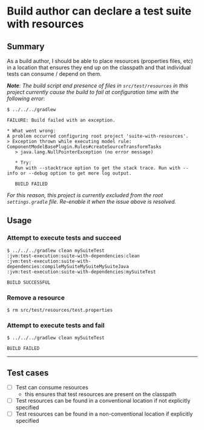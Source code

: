 # Build author can declare a test suite with resources

## Summary
As a build author, I should be able to place resources (properties files, etc) in a location that ensures they end up on the classpath and that individual tests can consume / depend on them.

_**Note**: The build script and presence of files in `src/test/resources` in this project currently cause the build to fail at configuration time with the following error_:

    $ ../../../gradlew

    FAILURE: Build failed with an exception.

    * What went wrong:
    A problem occurred configuring root project 'suite-with-resources'.
    > Exception thrown while executing model rule: ComponentModelBasePlugin.Rules#createSourceTransformTasks
       > java.lang.NullPointerException (no error message)

       * Try:
       Run with --stacktrace option to get the stack trace. Run with --info or --debug option to get more log output.

       BUILD FAILED

_For this reason, this project is currently excluded from the root `settings.gradle` file. Re-enable it when the issue above is resolved._



## Usage

### Attempt to execute tests and succeed

    $ ../../../gradlew clean mySuiteTest
    :jvm:test-execution:suite-with-dependencies:clean
    :jvm:test-execution:suite-with-dependencies:compileMySuiteMySuiteMySuiteJava
    :jvm:test-execution:suite-with-dependencies:mySuiteTest

    BUILD SUCCESSFUL

### Remove a resource

    $ rm src/test/resources/test.properties

### Attempt to execute tests and fail

    $ ../../../gradlew clean mySuiteTest

    BUILD FAILED

----

## Test cases
 - [ ] Test can consume resources
   - this ensures that test resources are present on the classpath
 - [ ] Test resources can be found in a conventional location if not explicitly specified
 - [ ] Test resources can be found in a non-conventional location if explicitly specified
